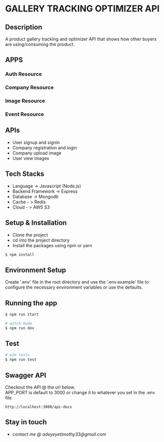 # GALLERY TRACKING OPTIMIZER API

## Description

A product gallery tracking and optimizer API that shows how other buyers are using/consuming the product.

## APPS

### Auth Resource
### Company Resource
### Image Resource
### Event Resource

## APIs

- User signup and signin
- Company registration and login
- Company upload image
- User view images

## Tech Stacks

- Language -> Javascript (Node.js)
- Backend Framework -> Express
- Database -> Mongodb
- Cache - > Redis
- Cloud - > AWS S3

## Setup & Installation
- Clone the project
- cd into the project directory
- Install the packages using npm or yarn
```bash
$ npm install
```

## Environment Setup

Create '.env' file in the root directory and use the '.env.example' file to configure the necessary environment variables or use the defaults.

## Running the app

```bash
$ npm run start

# watch mode
$ npm run dev
```

## Test

```bash
# e2e tests
$ npm run test
```

## Swagger API
Checkout the API @ the url below.  
APP_PORT is default to 3000 or change it to whatever you set in the .env file.

```
http://localhost:3000/api-docs
```

## Stay in touch

- _contact me @ adeyeyetimothy33@gmail.com_
